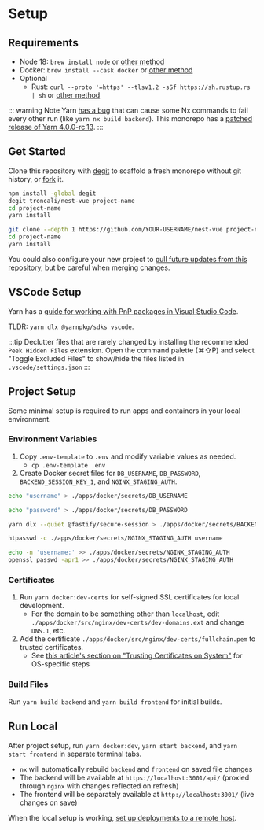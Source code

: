 # Setup

## Requirements

-   Node 18: `brew install node` or [other method](https://nodejs.org/en/download/package-manager/)
-   Docker: `brew install --cask docker` or [other method](https://docs.docker.com/get-docker/)
-   Optional
    -   Rust: `curl --proto '=https' --tlsv1.2 -sSf https://sh.rustup.rs | sh` or [other method](https://forge.rust-lang.org/infra/other-installation-methods.html)

::: warning Note
Yarn [has a bug](https://github.com/yarnpkg/berry/issues/1818#issuecomment-1065829365) that can cause some Nx commands to fail every other run (like `yarn nx build backend`). This monorepo has a [patched release of Yarn 4.0.0-rc.13](https://github.com/troncali/yarn-3.2.1-pnp-patch/tree/4.0.0-rc.13-patch).
:::

## Get Started

Clone this repository with [degit](https://github.com/Rich-Harris/degit) to scaffold a fresh monorepo without git history, or [fork](https://docs.github.com/en/get-started/quickstart/fork-a-repo) it.

<CodeGroup>
<CodeGroupItem title="degit">

```bash
npm install -global degit
degit troncali/nest-vue project-name
cd project-name
yarn install
```

</CodeGroupItem>
<CodeGroupItem title="fork">

```bash
git clone --depth 1 https://github.com/YOUR-USERNAME/nest-vue project-name
cd project-name
yarn install
```

</CodeGroupItem>
</CodeGroup>

You could also configure your new project to [pull future updates from this repository](https://docs.github.com/en/get-started/quickstart/fork-a-repo#configuring-git-to-sync-your-fork-with-the-original-repository), but be careful when merging changes.

## VSCode Setup

Yarn has a [guide for working with PnP packages in Visual Studio Code](https://yarnpkg.com/getting-started/editor-sdks).

TLDR: `yarn dlx @yarnpkg/sdks vscode`.

:::tip
Declutter files that are rarely changed by installing the recommended `Peek Hidden Files` extension. Open the command palette (⌘⇧P) and select "Toggle Excluded Files" to show/hide the files listed in `.vscode/settings.json`
:::

## Project Setup

Some minimal setup is required to run apps and containers in your local environment.

### Environment Variables

1. Copy `.env-template` to `.env` and modify variable values as needed.
    - `cp .env-template .env`
2. Create Docker secret files for `DB_USERNAME`, `DB_PASSWORD`, `BACKEND_SESSION_KEY_1`, and `NGINX_STAGING_AUTH`.

<CodeGroup>
<CodeGroupItem title="DB_USERNAME">

```bash
echo "username" > ./apps/docker/secrets/DB_USERNAME
```

</CodeGroupItem>
<CodeGroupItem title="DB_PASSWORD">

```bash
echo "password" > ./apps/docker/secrets/DB_PASSWORD
```

</CodeGroupItem>
<CodeGroupItem title="BACKEND_SESSION_KEY_1">

```bash
yarn dlx --quiet @fastify/secure-session > ./apps/docker/secrets/BACKEND_SESSION_KEY_1
```

</CodeGroupItem>
<CodeGroupItem title="NGINX_STAGING_AUTH">

```bash
htpasswd -c ./apps/docker/secrets/NGINX_STAGING_AUTH username

echo -n 'username:' >> ./apps/docker/secrets/NGINX_STAGING_AUTH
openssl passwd -apr1 >> ./apps/docker/secrets/NGINX_STAGING_AUTH
```

</CodeGroupItem>
</CodeGroup>

### Certificates

1. Run `yarn docker:dev-certs` for self-signed SSL certificates for local development.
    - For the domain to be something other than `localhost`, edit `./apps/docker/src/nginx/dev-certs/dev-domains.ext` and change `DNS.1`, etc.
2. Add the certificate `./apps/docker/src/nginx/dev-certs/fullchain.pem` to trusted certificates.
    - See [this article's section on "Trusting Certificates on System"](https://tarunlalwani.com/post/self-signed-certificates-trusting-them/) for OS-specific steps

### Build Files

Run `yarn build backend` and `yarn build frontend` for initial builds.

## Run Local

After project setup, run `yarn docker:dev`, `yarn start backend`, and `yarn start frontend` in separate terminal tabs.

-   `nx` will automatically rebuild `backend` and `frontend` on saved file changes
-   The backend will be available at `https://localhost:3001/api/` (proxied through `nginx` with changes reflected on refresh)
-   The frontend will be separately available at `http://localhost:3001/` (live changes on save)

When the local setup is working, [set up deployments to a remote host](./deploy.md).
